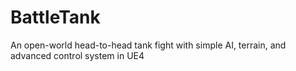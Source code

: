 # BattleTank
An open-world head-to-head tank fight with simple AI, terrain, and advanced control system in UE4
